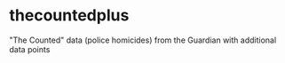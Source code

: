 # thecountedplus
"The Counted" data (police homicides) from the Guardian with additional data points
